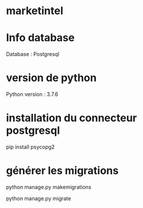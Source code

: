 # marketintel

<!-- Infos utiles -->
# Info database
Database : Postgresql
<!--  -->
# version de python
Python version : 3.7.6

# installation du connecteur postgresql
<!-- installation du connecteur psycopg2 -->
pip install psycopg2

<!-- générer les migrations -->
# générer les migrations
python manage.py makemigrations
<!--  -->
python manage.py migrate


